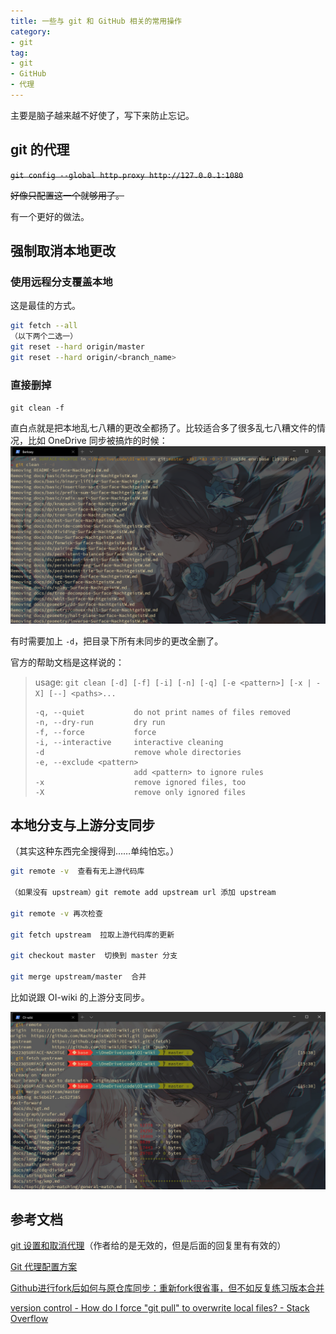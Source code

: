 ```yaml
---
title: 一些与 git 和 GitHub 相关的常用操作
category: 
- git
tag: 
- git
- GitHub
- 代理
---
```

主要是脑子越来越不好使了，写下来防止忘记。

<!-- more -->

## git 的代理

~~`git config --global http.proxy http://127.0.0.1:1080`~~

~~好像只配置这一个就够用了。~~

有一个更好的做法。

## 强制取消本地更改

### 使用远程分支覆盖本地

这是最佳的方式。

```Bash
git fetch --all
（以下两个二选一）
git reset --hard origin/master
git reset --hard origin/<branch_name>
```

### 直接删掉

`git clean -f`

直白点就是把本地乱七八糟的更改全都扬了。比较适合多了很多乱七八糟文件的情况，比如 OneDrive 同步被搞炸的时候：![git clean 示例](/_posts/image/2020-06-17_19-56-58.png)

有时需要加上 `-d`，把目录下所有未同步的更改全删了。

官方的帮助文档是这样说的：

>usage: `git clean [-d] [-f] [-i] [-n] [-q] [-e <pattern>] [-x | -X] [--] <paths>...`
>
>     -q, --quiet           do not print names of files removed
>     -n, --dry-run         dry run
>     -f, --force           force
>     -i, --interactive     interactive cleaning
>     -d                    remove whole directories
>     -e, --exclude <pattern>
>                           add <pattern> to ignore rules
>     -x                    remove ignored files, too
>     -X                    remove only ignored files

## 本地分支与上游分支同步

（其实这种东西完全搜得到……单纯怕忘。）

```Bash
git remote -v  查看有无上游代码库

（如果没有 upstream）git remote add upstream url 添加 upstream

git remote -v 再次检查

git fetch upstream  拉取上游代码库的更新

git checkout master  切换到 master 分支

git merge upstream/master  合并
```

比如说跟 OI-wiki 的上游分支同步。

![配图](https://raw.githubusercontent.com/NachtgeistW/Berksey/master/_posts/image/2020-06-01_15-42-00.jpg)

## 参考文档

[git 设置和取消代理](https://gist.github.com/laispace/666dd7b27e9116faece6)（作者给的是无效的，但是后面的回复里有有效的）

[Git 代理配置方案](https://wiki.imalan.cn/archives/Git%20%E4%BB%A3%E7%90%86%E9%85%8D%E7%BD%AE%E6%96%B9%E6%A1%88/)

[Github进行fork后如何与原仓库同步：重新fork很省事，但不如反复练习版本合并](https://github.com/selfteaching/the-craft-of-selfteaching/issues/67)

[version control - How do I force "git pull" to overwrite local files? - Stack Overflow](https://stackoverflow.com/questions/1125968/how-do-i-force-git-pull-to-overwrite-local-files)
